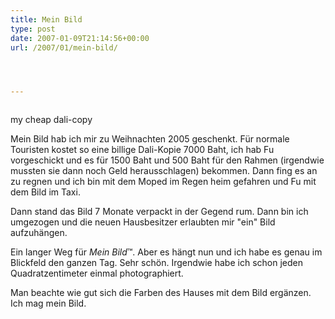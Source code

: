 ```yaml
---
title: Mein Bild
type: post
date: 2007-01-09T21:14:56+00:00
url: /2007/01/mein-bild/




---
```

<div class="flickr">
  <a href="http://www.flickr.com/photos/schreibblogade/352351256/"><img src="//farm1.static.flickr.com/166/352351256_0f9099992c.jpg" class="flickr-photo" alt="" /></a></p>

  <p>
    my cheap dali-copy
  </p>
</div>

Mein Bild hab ich mir zu Weihnachten 2005 geschenkt. Für normale Touristen kostet so eine billige Dali-Kopie 7000 Baht, ich hab Fu vorgeschickt und es für 1500 Baht und 500 Baht für den Rahmen (irgendwie mussten sie dann noch Geld herausschlagen) bekommen. Dann fing es an zu regnen und ich bin mit dem Moped im Regen heim gefahren und Fu mit dem Bild im Taxi.

Dann stand das Bild 7 Monate verpackt in der Gegend rum. Dann bin ich umgezogen und die neuen Hausbesitzer erlaubten mir "ein" Bild aufzuhängen.

Ein langer Weg für _Mein Bild_&trade;. Aber es hängt nun und ich habe es genau im Blickfeld den ganzen Tag. Sehr schön. Irgendwie habe ich schon jeden Quadratzentimeter einmal photographiert.

Man beachte wie gut sich die Farben des Hauses mit dem Bild ergänzen. Ich mag mein Bild.
